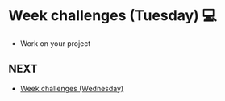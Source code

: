 # Week challenges (Tuesday) 💻


<ul><li>Work on your project</i></ul>

 ## NEXT
 <ul>
  <li>
<a href="
https://github.com/Lesdith/core-code-from-scratch-readme/blob/main/Weeks/Week%2011%20%20Node-Databases/Week%20challenges%20(Wednesday).md"> Week challenges (Wednesday) </a>
 </li>
 </ul>

